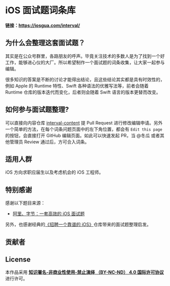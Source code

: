 
# iOS 面试题词条库

**链接：https://iosgua.com/interval/**

## 为什么会整理这套面试题？

其实是在公众号群里，各路朋友的呼声。毕竟关注技术的多数人是为了找到一个好工作，能够进心仪的大厂。所以希望制作一个面试题的词条收集，让大家一起参与编辑。

很多知识的答案是不断的讨论才能得出结论，且这些结论其实都是具有时效性的，例如 Apple 的 Runtime 特性、Swift 各种语法的优雅写法等，前者会随着 Runtime 仓库的版本迭代而变化，后者则会随着 Swift 语言的版本更替而改变。

## 如何参与面试题整理?

可以直接向内容仓库 [interval-content](https://github.com/idevqa/interval-content) 提 Pull Request 进行修改编辑申请。另外一个简单的方法，在每个词条问题页面中的左下角位置，都会有 `Edit this page` 的按钮，会直接打开 GitHub 编辑页面。如此可以快速发起 PR，当 @冬瓜 或者其他管理员 Review 通过后，方可合入词条。

## 适用人群

iOS 方向求职应届生以及考虑机会的 iOS 工程师。

## 特别感谢

感谢以下题目来源：

* [阿里、字节：一套高效的 iOS 面试题](https://juejin.im/post/5e397ccaf265da570b3f1b02)

另外，也感谢经典的[《招聘一个靠谱的 iOS》](https://github.com/ChenYilong/iOSInterviewQuestions)仓库带来的面试题整理启发。

## 贡献者

<!-- ALL-CONTRIBUTORS-LIST:START - Do not remove or modify this section -->

<!-- ALL-CONTRIBUTORS-LIST:END -->

## License

<p>本作品采用 <strong><a href="https://creativecommons.org/licenses/by-nc-nd/4.0/legalcode.zh-Hans">知识署名-非商业性使用-禁止演绎 （BY-NC-ND） 4.0 国际许可协议</a></strong> 进行许可。</p>

